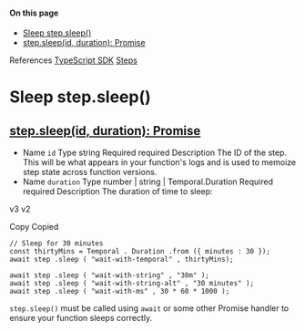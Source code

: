 #### On this page

- [Sleep step.sleep()](\docs\reference\functions\step-sleep#sleep-step-sleep)
- [step.sleep(id, duration): Promise](\docs\reference\functions\step-sleep#step-sleep-id-duration-promise)

References [TypeScript SDK](\docs\reference\typescript) [Steps](\docs\reference\functions\step-run)

# Sleep step.sleep()

## [step.sleep(id, duration): Promise](\docs\reference\functions\step-sleep#step-sleep-id-duration-promise)

- Name `id` Type string Required required Description The ID of the step. This will be what appears in your function's logs and is used to memoize step state across function versions.
- Name `duration` Type number | string | Temporal.Duration Required required Description The duration of time to sleep:

v3 v2

Copy Copied

```
// Sleep for 30 minutes
const thirtyMins = Temporal . Duration .from ({ minutes : 30 });
await step .sleep ( "wait-with-temporal" , thirtyMins);

await step .sleep ( "wait-with-string" , "30m" );
await step .sleep ( "wait-with-string-alt" , "30 minutes" );
await step .sleep ( "wait-with-ms" , 30 * 60 * 1000 );
```

`step.sleep()` must be called using `await` or some other Promise handler to ensure your function sleeps correctly.
